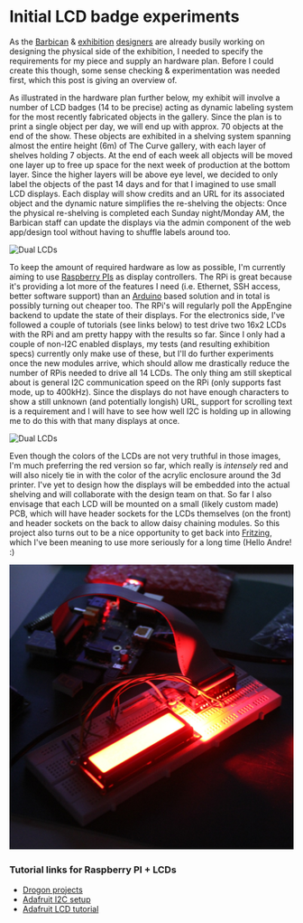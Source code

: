 # Initial LCD badge experiments

As the [Barbican](http://barbican.org.uk) & [exhibition](http://fiftynineproductions.co.uk) [designers](http://abrogers.com) are already busily working on designing the physical side of the exhibition, I needed to specify the requirements for my piece and supply an hardware plan. Before I could create this though, some sense checking & experimentation was needed first, which this post is giving an overview of.

As illustrated in the hardware plan further below, my exhibit will involve a number of LCD badges (14 to be precise) acting as dynamic labeling system for the most recently fabricated objects in the gallery. Since the plan is to print a single object per day, we will end up with approx. 70 objects at the end of the show. These objects are exhibited in a shelving system spanning almost the entire height (6m) of The Curve gallery, with each layer of shelves holding 7 objects. At the end of each week all objects will be moved one layer up to free up space for the next week of production at the bottom layer. Since the higher layers will be above eye level, we decided to only label the objects of the past 14 days and for that I imagined to use small LCD displays. Each display will show credits and an URL for its associated object and the dynamic nature simplifies the re-shelving the objects: Once the physical re-shelving is completed each Sunday night/Monday AM, the Barbican staff can update the displays via the admin component of the web app/design tool without having to shuffle labels around too.

![Dual LCDs](../project_images/20140225-dual-lcd.jpg)

To keep the amount of required hardware as low as possible, I'm currently aiming to use [Raspberry PIs](http://raspberrypi.org) as display controllers. The RPi is great because it's providing a lot more of the features I need (i.e. Ethernet, SSH access, better software support) than an [Arduino](http://arduino.cc) based solution and in total is possibly turning out cheaper too. The RPi's will regularly poll the AppEngine backend to update the state of their displays. For the electronics side, I've followed a couple of tutorials (see links below) to test drive two 16x2 LCDs with the RPi and am pretty happy with the results so far. Since I only had a couple of non-I2C enabled displays, my tests (and resulting exhibition specs) currently only make use of these, but I'll do further experiments once the new modules arrive, which should allow me drastically reduce the number of RPis needed to drive all 14 LCDs. The only thing am still skeptical about is general I2C communication speed on the RPi (only supports fast mode, up to 400kHz). Since the displays do not have enough characters to show a still unknown (and potentially longish) URL, support for scrolling text is a requirement and I will have to see how well I2C is holding up in allowing me to do this with that many displays at once.

![Dual LCDs](../project_images/20140225-lcd-orange.JPG)

Even though the colors of the LCDs are not very truthful in those images, I'm much preferring the red version so far, which really is *intensely* red and will also nicely tie in with the color of the acrylic enclosure around the 3d printer. I've yet to design how the displays will be embedded into the actual shelving and will collaborate with the design team on that. So far I also envisage that each LCD will be mounted on a small (likely custom made) PCB, which will have header sockets for the LCDs themselves (on the front) and header sockets on the back to allow daisy chaining modules. So this project also turns out to be a nice opportunity to get back into [Fritzing](http://fritzing.org), which I've been meaning to use more seriously for a long time (Hello Andre! :)

![Dual LCDs](../project_images/20140225-rpi-lcd-glow.jpg)

### Tutorial links for Raspberry PI + LCDs

- [Drogon projects](https://projects.drogon.net/raspberry-pi/wiringpi/lcd-library)
- [Adafruit I2C setup](http://learn.adafruit.com/adafruits-raspberry-pi-lesson-4-gpio-setup/configuring-i2c)
- [Adafruit LCD tutorial](http://learn.adafruit.com/drive-a-16x2-lcd-directly-with-a-raspberry-pi/overview)
